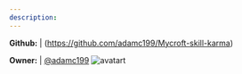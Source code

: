 ```yaml
---
description: 
---
```



**Github:** | (https://github.com/adamc199/Mycroft-skill-karma)

**Owner:** | [@adamc199](https://github.com/adamc199) ![avatart](https://avatars1.githubusercontent.com/u/3434034?v=4)

